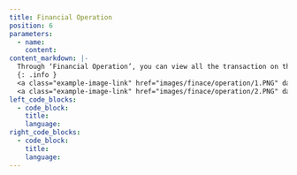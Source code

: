 ```yaml
---
title: Financial Operation
position: 6
parameters:
  - name:
    content:
content_markdown: |-
  Through ‘Financial Operation’, you can view all the transaction on the relevant date that happen in the company.By clicking ‘New Transaction’ you can add new transaction details.By using ‘Operation’ field, you can select transaction type, whether it is cash received, mobile received, etc. After clicking ‘Add’ button, you can add the data to the smart table. If you want to change transaction details before you save, you have to use ‘Edit’ and ‘Delete’ functions. 
  {: .info }
  <a class="example-image-link" href="images/finace/operation/1.PNG" data-lightbox="example-1"><img class="example-image" src="images/finace/operation/1.PNG" data-lightbox="example-1" alt=""></a> 
  <a class="example-image-link" href="images/finace/operation/2.PNG" data-lightbox="example-1"><img class="example-image" src="images/finace/operation/2.PNG" data-lightbox="example-1" alt=""></a> 
left_code_blocks:
  - code_block:
    title:
    language:
right_code_blocks:
  - code_block:
    title:
    language:
---
```

